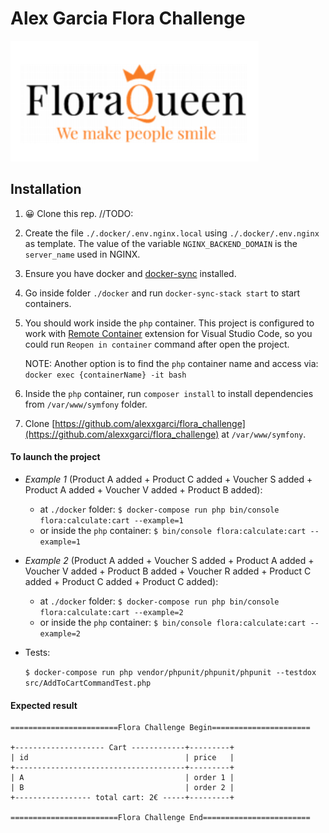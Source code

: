 # Alex Garcia Flora Challenge

![Image description](public/img/logo.png)

## Installation

1. 😀 Clone this rep. //TODO:

2. Create the file `./.docker/.env.nginx.local` using `./.docker/.env.nginx` as template. The value of the variable `NGINX_BACKEND_DOMAIN` is the `server_name` used in NGINX.

3. Ensure you have docker and [docker-sync](http://docker-sync.io/) installed.

4. Go inside folder `./docker` and run `docker-sync-stack start` to start containers.

5. You should work inside the `php` container. This project is configured to work with [Remote Container](https://marketplace.visualstudio.com/items?itemName=ms-vscode-remote.remote-containers) extension for Visual Studio Code, so you could run `Reopen in container` command after open the project.

    NOTE: Another option is to find the `php` container name and access via: ``` docker exec {containerName} -it bash ```

6. Inside the `php` container, run `composer install` to install dependencies from `/var/www/symfony` folder.

7. Clone [https://github.com/alexxgarci/flora_challenge](https://github.com/alexxgarci/flora_challenge) at `/var/www/symfony`.


#### To launch the project

- *Example 1* (Product A added + Product C added + Voucher S added + Product A added + Voucher V added + Product B added):

    + at `./docker` folder:
    ``` $ docker-compose run php bin/console flora:calculate:cart --example=1 ```
    + or inside the `php` container:
    ``` $ bin/console flora:calculate:cart --example=1 ```
- *Example 2* (Product A added + Voucher S added + Product A added + Voucher V added + Product B added + Voucher R added + Product C added + Product C added + Product C added):

    + at `./docker` folder:
    ``` $ docker-compose run php bin/console flora:calculate:cart --example=2 ```
    + or inside the `php` container:
    ``` $ bin/console flora:calculate:cart --example=2 ```
- Tests:

    ``` $ docker-compose run php vendor/phpunit/phpunit/phpunit --testdox src/AddToCartCommandTest.php ```

#### Expected result

    ========================Flora Challenge Begin======================
    
    +-------------------- Cart ------------+---------+
    | id                                   | price   |
    +--------------------------------------+---------+
    | A                                    | order 1 |
    | B                                    | order 2 |
    +----------------- total cart: 2€ -----+---------+
    
    ========================Flora Challenge End========================
